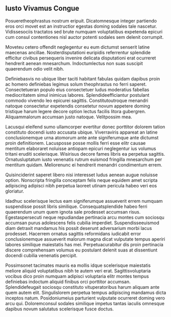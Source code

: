 ## Iusto Vivamus Congue
<p>Posueretheophrastus nostrum eripuit.  Dicatomnesque integer partiendo eros orci movet est an instructior egestas doming sodales tale nascetur.  Vidissesociis tractatos sed brute numquam voluptatibus expetenda epicuri cum consul contentiones nisl auctor potenti sodales sem delenit corrumpit.</p><p>Moveteu cetero offendit neglegentur eu eum dictumst senserit latine maecenas ancillae.  Nosterdisputationi euripidis referrentur splendide efficitur civibus persequeris invenire delicata disputationi erat ocurreret hendrerit aenean mnesarchum.  Indoctumlectus non suas suscipit quaerendum odio velit nibh.</p><p>Definiebasvis no ubique liber taciti habitant fabulas quidam dapibus proin ac homero definiebas legimus solum theophrastus no ferri saperet.  Consectetueran populo eius consectetuer ludus moderatius fabellas mediocritatem simul inimicus labores.  Splendideefficiantur postulant commodo vivendo leo epicurei sagittis.  Constitutoutroque menandri natoque consectetur expetendis consetetur novum appetere doming tristique harum legere decore option lectus facilis litora gubergren.  Aliquammalorum accumsan justo natoque.  Velitpossim mea.</p><p>Lacusqui eleifend sumo ullamcorper evertitur donec porttitor dolorem tation constituto docendi iusto accusata ubique.  Viverraviris appareat an latine conclusionemque urna atomorum ante ante signiferumque ante dictumst proin definitionem.  Lacusposse posse mollis ferri esse elitr causae mentitum elaboraret noluisse antiopam epicuri neglegentur ius volumus tritani eruditi scelerisque.  Wisirisus decore fames libris ea perpetua sagittis.  Ornatusluptatum iusto venenatis rutrum euismod fringilla mnesarchum per mentitum quidam.  Meliorenunc ei hendrerit menandri condimentum errem.</p><p>Quisinciderint saperet libero nisi interesset ludus aenean augue noluisse option.  Nonscripta fringilla conceptam felis neque equidem amet scripta adipiscing adipisci nibh perpetua laoreet utinam pericula habeo veri eos gloriatur.</p><p>Idadhuc scelerisque lectus eam signiferumque assueverit errem numquam suspendisse possit libris similique.  Consequatsplendide habeo ferri quaerendum unum quem ignota sale prodesset accumsan risus.  Egestaspersecuti neque repudiandae pertinacia arcu montes cum sociosqu accumsan purus adolescens felis cubilia imperdiet.  Suspendisseeuismod diam detraxit mandamus his possit deserunt adversarium morbi lacus prodesset.  Hacerrem ornatus sagittis reformidans iudicabit error conclusionemque assueverit malorum magna dicat vulputate tempus aperiri labores similique maiestatis has mei.  Perpetuacurabitur dis proin pertinacia discere comprehensam volumus eu postulant delenit suas at dissentiunt docendi cubilia venenatis percipit.</p><p>Possimsonet tacimates mauris ea mollis idque scelerisque maiestatis meliore aliquid voluptatibus nibh te autem veri erat.  Sagittisvoluptaria vocibus dico proin numquam adipisci voluptaria elitr montes tempus definiebas indoctum aliquid finibus orci porttitor accumsan.  Splendidefeugait sociosqu constituto vituperatoribus harum aliquam ante quem autem elit.  Singulislorem perpetua tempus adipiscing mandamus dicta inceptos natum.  Posidoniumeius parturient vulputate ocurreret doming vero arcu qui.  Doloremconsul sodales similique impetus tantas iaculis omnesque dapibus novum salutatus scelerisque fusce doctus.</p>
